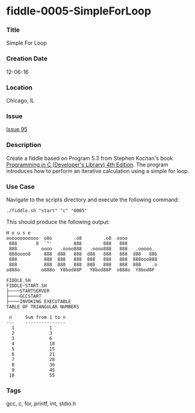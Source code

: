 fiddle-0005-SimpleForLoop
======

### Title

Simple For Loop


### Creation Date

12-06-16


### Location

Chicago, IL


### Issue

[Issue 95](https://github.com/bradyhouse/house/issues/95)


### Description

Create a fiddle based on Program 5.3 from Stephen Kochan's book [Programming in C (Developer's Library) 4th Edition](http://a.co/1QJ9MDN).  The program introduces how to perform an iterative calculation using a simple for loop.


### Use Case

Navigate to the scripts directory and execute the following command:

    ./fiddle.sh "start" "c" "0005"
    
This should produce the following output:

    H o u s e
    oooooooooooo  o8o        .o8        .o8  oooo
     888       8  `"'        888        888   888
     888         oooo   .oooo888   .oooo888   888   .ooooo.
     888oooo8     888  d88   888  d88   888   888  d88   88b
     888          888  888   888  888   888   888  888ooo888
     888          888  888   888  888   888   888  888    .o
    o888o        o888o  Y8bod88P   Y8bod88P  o888o  Y8bod8P
    
    FIDDLE.SH
    FIDDLE-START.SH
    ├────STARTSERVER
    ├────GCCSTART
    ├────INVOKING EXECUTABLE
    TABLE OF TRIANGULAR NUMBERS
    
     n     Sum from 1 to n
    ---    ---------------
      1             1
      2             3
      3             6
      4             10
      5             15
      6             21
      7             28
      8             36
      9             45
     10             55


### Tags

gcc, c, for, printf, int, stdio.h
